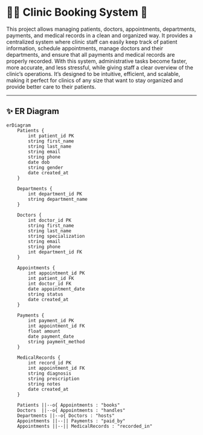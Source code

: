 # 🌸🏥 Clinic Booking System 💖

This project allows managing patients, doctors, appointments, departments, payments, and medical records in a clean and organized way. It provides a centralized system where clinic staff can easily keep track of patient information, schedule appointments, manage doctors and their departments, and ensure that all payments and medical records are properly recorded. With this system, administrative tasks become faster, more accurate, and less stressful, while giving staff a clear overview of the clinic’s operations. It’s designed to be intuitive, efficient, and scalable, making it perfect for clinics of any size that want to stay organized and provide better care to their patients.

---

## ✨ ER Diagram 

```mermaid
erDiagram
    Patients {
        int patient_id PK
        string first_name
        string last_name
        string email
        string phone
        date dob
        string gender
        date created_at
    }

    Departments {
        int department_id PK
        string department_name
    }

    Doctors {
        int doctor_id PK
        string first_name
        string last_name
        string specialization
        string email
        string phone
        int department_id FK
    }

    Appointments {
        int appointment_id PK
        int patient_id FK
        int doctor_id FK
        date appointment_date
        string status
        date created_at
    }

    Payments {
        int payment_id PK
        int appointment_id FK
        float amount
        date payment_date
        string payment_method
    }

    MedicalRecords {
        int record_id PK
        int appointment_id FK
        string diagnosis
        string prescription
        string notes
        date created_at
    }

    Patients ||--o{ Appointments : "books"
    Doctors  ||--o{ Appointments : "handles"
    Departments ||--o{ Doctors : "hosts"
    Appointments ||--|| Payments : "paid_by"
    Appointments ||--|| MedicalRecords : "recorded_in"

